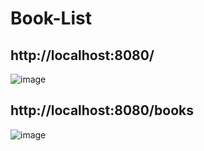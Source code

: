 # Book-List
## http://localhost:8080/
![image](https://github.com/vlantonakos/Book-List/assets/107072477/2b32e6c3-4a12-4b69-b4fc-922d462704e2)
## http://localhost:8080/books
![image](https://github.com/vlantonakos/Book-List/assets/107072477/176d302f-9a69-499c-80e7-06f71b05bf10)

